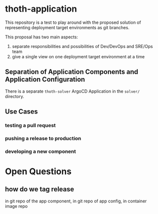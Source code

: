 # thoth-application

This repository is a test to play around with the proposed solution of representing deployment target environments
as git branches.

This proposal has two main aspects:

1. separate responsibilities and possibilities of Dev/DevOps and SRE/Ops team
2. give a single view on one deployment target environment at a time

## Separation of Application Components and Application Configuration

There is a separate `thoth-solver` ArgoCD Application in the `solver/` directory.  

## Use Cases

### testing a pull request

### pushing a release to production

### developing a new component

# Open Questions

## how do we tag release

in git repo of the app component, in git repo of app config, in container image repo